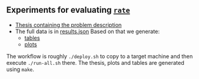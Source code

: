 ## Experiments for evaluating [`rate`]

- [Thesis containing the problem description](./thesis.pdf)
- The full data is in [results.json](./results.json)
  Based on that we generate:
  - [tables](./t)
  - [plots](./p)

The workflow is roughly `./deploy.sh` to copy to a target machine and then execute `./run-all.sh` there. 
The thesis, plots and tables are generated using `make`.

[`rate`]: <https://github.com/krobelus/rate>
